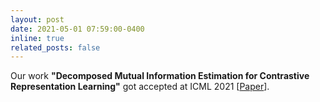 ```yaml
---
layout: post
date: 2021-05-01 07:59:00-0400
inline: true
related_posts: false
---
```


Our work **"Decomposed Mutual Information Estimation for Contrastive Representation Learning"** got accepted at ICML 2021 [[Paper](http://proceedings.mlr.press/v139/sordoni21a/sordoni21a.pdf)].

